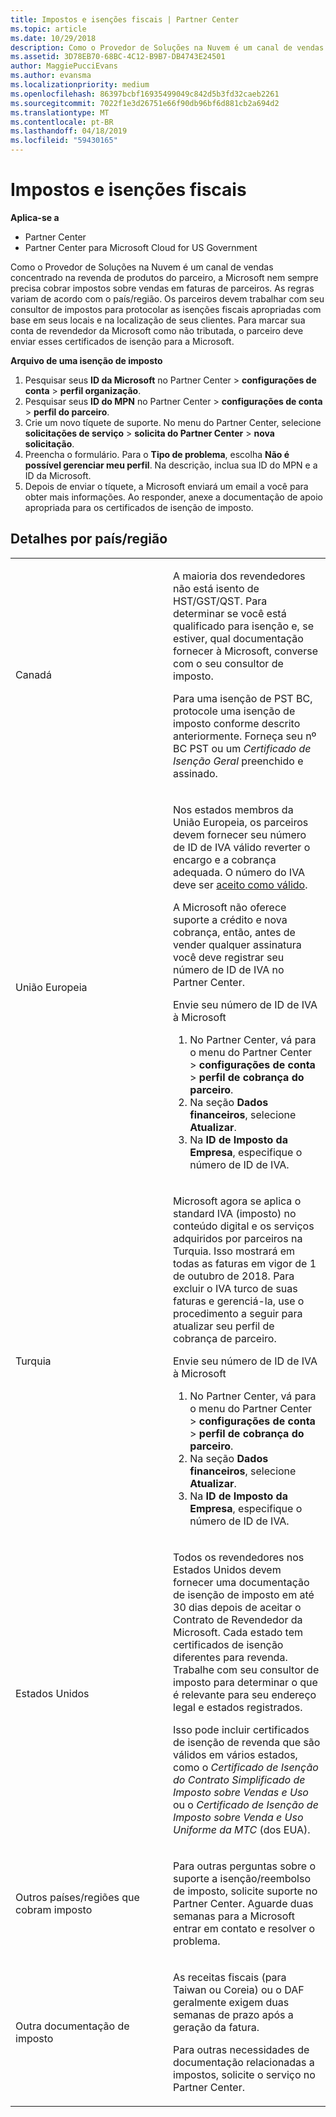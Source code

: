 ```yaml
---
title: Impostos e isenções fiscais | Partner Center
ms.topic: article
ms.date: 10/29/2018
description: Como o Provedor de Soluções na Nuvem é um canal de vendas concentrado na revenda de produtos do parceiro, a Microsoft nem sempre precisa cobrar impostos sobre vendas em faturas de parceiros.
ms.assetid: 3D78EB70-68BC-4C12-B9B7-DB4743E24501
author: MaggiePucciEvans
ms.author: evansma
ms.localizationpriority: medium
ms.openlocfilehash: 86397bcbf16935499049c842d5b3fd32caeb2261
ms.sourcegitcommit: 7022f1e3d26751e66f90db96bf6d881cb2a694d2
ms.translationtype: MT
ms.contentlocale: pt-BR
ms.lasthandoff: 04/18/2019
ms.locfileid: "59430165"
---
```

# <a name="tax-and-tax-exemptions"></a>Impostos e isenções fiscais

**Aplica-se a**

-  Partner Center
-  Partner Center para Microsoft Cloud for US Government


Como o Provedor de Soluções na Nuvem é um canal de vendas concentrado na revenda de produtos do parceiro, a Microsoft nem sempre precisa cobrar impostos sobre vendas em faturas de parceiros. As regras variam de acordo com o país/região. Os parceiros devem trabalhar com seu consultor de impostos para protocolar as isenções fiscais apropriadas com base em seus locais e na localização de seus clientes. Para marcar sua conta de revendedor da Microsoft como não tributada, o parceiro deve enviar esses certificados de isenção para a Microsoft.

**Arquivo de uma isenção de imposto**

1.  Pesquisar seus **ID da Microsoft** no Partner Center &gt; **configurações de conta** &gt; **perfil organização**.
2.  Pesquisar seus **ID do MPN** no Partner Center &gt; **configurações de conta** &gt; **perfil do parceiro**.
3.  Crie um novo tíquete de suporte. No menu do Partner Center, selecione **solicitações de serviço** &gt; **solicita do Partner Center** &gt; **nova solicitação**.
4.  Preencha o formulário. Para o **Tipo de problema**, escolha **Não é possível gerenciar meu perfil**. Na descrição, inclua sua ID do MPN e a ID da Microsoft.
5.  Depois de enviar o tíquete, a Microsoft enviará um email a você para obter mais informações. Ao responder, anexe a documentação de apoio apropriada para os certificados de isenção de imposto.

## <a name="details-by-countryregion"></a>Detalhes por país/região


<table>
<colgroup>
<col width="50%" />
<col width="50%" />
</colgroup>
<tbody>
<tr class="odd">
<td>Canadá</td>
<td><p>A maioria dos revendedores não está isento de HST/GST/QST. Para determinar se você está qualificado para isenção e, se estiver, qual documentação fornecer à Microsoft, converse com o seu consultor de imposto.</p>
<p>Para uma isenção de PST BC, protocole uma isenção de imposto conforme descrito anteriormente. Forneça seu nº BC PST ou um <em>Certificado de Isenção Geral</em> preenchido e assinado.</p></td>
</tr>

<tr class="even">
<td>União Europeia</td>
<td><p>Nos estados membros da União Europeia, os parceiros devem fornecer seu número de ID de IVA válido reverter o encargo e a cobrança adequada. O número do IVA deve ser <a href="https://go.microsoft.com/fwlink/p/?LinkId=808160" data-raw-source="[accepted as valid](https://go.microsoft.com/fwlink/p/?LinkId=808160)">aceito como válido</a>.</p>
<p>A Microsoft não oferece suporte a crédito e nova cobrança, então, antes de vender qualquer assinatura você deve registrar seu número de ID de IVA no Partner Center.</p>
<p>Envie seu número de ID de IVA à Microsoft</strong></p>
<ol>
<li>No Partner Center, vá para o menu do Partner Center &gt; <strong>configurações de conta</strong> &gt; <strong>perfil de cobrança do parceiro</strong>.</li>
<li>Na seção <strong>Dados financeiros</strong>, selecione <strong>Atualizar</strong>.</li>
<li>Na <strong>ID de Imposto da Empresa</strong>, especifique o número de ID de IVA.</li>
</ol></td>
</tr>

<tr class="odd">
<td>Turquia</td>
<td><p>Microsoft agora se aplica o standard IVA (imposto) no conteúdo digital e os serviços adquiridos por parceiros na Turquia.  Isso mostrará em todas as faturas em vigor de 1 de outubro de 2018. Para excluir o IVA turco de suas faturas e gerenciá-la, use o procedimento a seguir para atualizar seu perfil de cobrança de parceiro.</p>
<p>Envie seu número de ID de IVA à Microsoft</strong></p>
<ol>
<li>No Partner Center, vá para o menu do Partner Center &gt; <strong>configurações de conta</strong> &gt; <strong>perfil de cobrança do parceiro</strong>.</li>
<li>Na seção <strong>Dados financeiros</strong>, selecione <strong>Atualizar</strong>.</li>
<li>Na <strong>ID de Imposto da Empresa</strong>, especifique o número de ID de IVA.</li>
</ol></td>
</tr>


<tr class="even">
<td>Estados Unidos</td>
<td><p>Todos os revendedores nos Estados Unidos devem fornecer uma documentação de isenção de imposto em até 30 dias depois de aceitar o Contrato de Revendedor da Microsoft. Cada estado tem certificados de isenção diferentes para revenda. Trabalhe com seu consultor de imposto para determinar o que é relevante para seu endereço legal e estados registrados.</p>
<p>Isso pode incluir certificados de isenção de revenda que são válidos em vários estados, como o <em>Certificado de Isenção do Contrato Simplificado de Imposto sobre Vendas e Uso</em> ou o <em>Certificado de Isenção de Imposto sobre Venda e Uso Uniforme da MTC</em> (dos EUA).</p></td>
</tr>


<tr class="odd">
<td>Outros países/regiões que cobram imposto</td>
<td><p>Para outras perguntas sobre o suporte a isenção/reembolso de imposto, solicite suporte no Partner Center. Aguarde duas semanas para a Microsoft entrar em contato e resolver o problema.</p></td>
</tr>

<tr class="even">
<td>Outra documentação de imposto</td>
<td><p>As receitas fiscais (para Taiwan ou Coreia) ou o DAF geralmente exigem duas semanas de prazo após a geração da fatura.</p>
<p>Para outras necessidades de documentação relacionadas a impostos, solicite o serviço no Partner Center.</p></td>
</tr>

</tbody>
</table>

 

 

 



